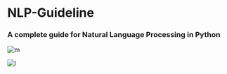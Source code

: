 # NLP-Guideline
### A complete guide for Natural Language Processing in Python


![m](https://user-images.githubusercontent.com/64016811/127802352-59693ce4-69c8-4a4b-ae33-091f9d7f0bb5.png)

![l](https://user-images.githubusercontent.com/64016811/127802651-ad778260-567f-46e0-8a00-5147ca226cec.jpg)
